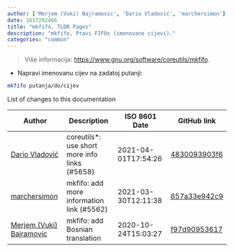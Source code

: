 ```yaml
---
author: ['Merjem (Vuki) Bajramovic', 'Dario Vladović', 'marchersimon']
date: 1617292466
title: "mkfifo, TLDR Pages"
description: "mkfifo, Pravi FIFOs (imenovane cijevi)."
categories: "common"
---
```

> Više informacija: <https://www.gnu.org/software/coreutils/mkfifo>.

- Napravi imenovanu cijev na zadatoj putanji:

```bash
mkfifo putanja/do/cijev
```
List of changes to this documentation


Author | Description | ISO 8601 Date | GitHub link
------|-----|-----|-----
[Dario Vladović](mailto:d.vladimyr@gmail.com) | coreutils*: use short more info links (#5658) | 2021-04-01T17:54:26 | [4830093903f6](https://github.com/tldr-pages/tldr/commit/4830093903f66ccf3ebbc2ecf477286e45edac59)
[marchersimon](mailto:50295997+marchersimon@users.noreply.github.com) | mkfifo: add more information link (#5562) | 2021-03-30T12:11:38 | [657a33e942c9](https://github.com/tldr-pages/tldr/commit/657a33e942c999830641a4aad010e1455bf5ef4e)
[Merjem (Vuki) Bajramovic](mailto:merjembajramovic8@gmail.com) | mkfifo: add Bosnian translation | 2020-10-24T15:03:27 | [f97d90953617](https://github.com/tldr-pages/tldr/commit/f97d9095361795b6e066ef41814ec44ed0458db3)

